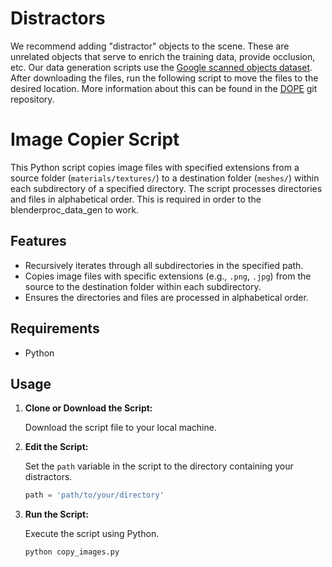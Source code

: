# Distractors
We recommend adding "distractor" objects to the scene. These are unrelated objects that serve to enrich the training data, provide occlusion, etc.
Our data generation scripts use the [Google scanned objects dataset](https://app.ignitionrobotics.org/GoogleResearch/fuel/collections/Google%20Scanned%20Objects).
After downloading the files, run the following script to move the files to the desired location. More information about this can be found in the [DOPE](https://github.com/NVlabs/Deep_Object_Pose) git repository.

# Image Copier Script

This Python script copies image files with specified extensions from a source folder (`materials/textures/`) to a destination folder (`meshes/`) within each subdirectory of a specified directory. The script processes directories and files in alphabetical order. This is required in order to the blenderproc_data_gen to work.

## Features

- Recursively iterates through all subdirectories in the specified path.
- Copies image files with specific extensions (e.g., `.png`, `.jpg`) from the source to the destination folder within each subdirectory.
- Ensures the directories and files are processed in alphabetical order.

## Requirements

- Python

## Usage

1. **Clone or Download the Script:**

    Download the script file to your local machine.

2. **Edit the Script:**

    Set the `path` variable in the script to the directory containing your distractors.

    ```python
    path = 'path/to/your/directory'
    ```

3. **Run the Script:**

    Execute the script using Python.

    ```bash
    python copy_images.py
    ```
